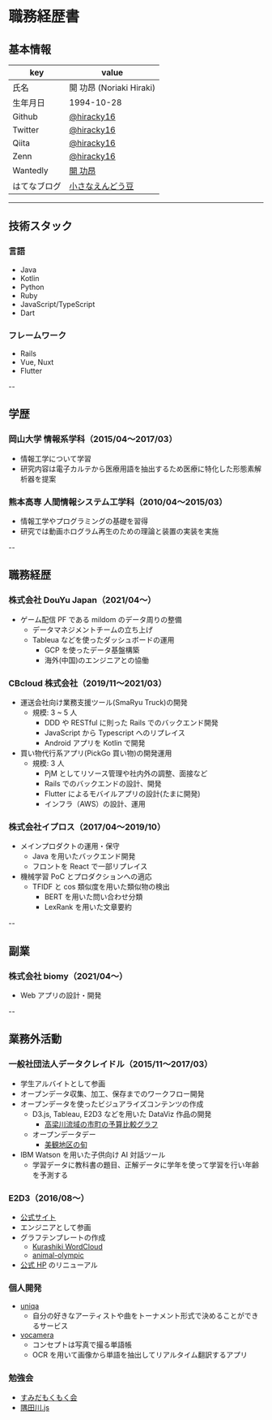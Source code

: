 # 職務経歴書

## 基本情報

| key          | value                                                              |
| ------------ | ------------------------------------------------------------------ |
| 氏名         | 開 功昂 (Noriaki Hiraki)                                           |
| 生年月日     | 1994-10-28                                                         |
| Github       | [@hiracky16](https://github.com/hiracky16)                         |
| Twitter      | [@hiracky16](https://twitter.com/hiracky16)                        |
| Qiita        | [@hiracky16](https://qiita.com/hiracky16)                          |
| Zenn         | [@hiracky16](https://zenn.dev/hiracky16)                           |
| Wantedly     | [開 功昂](https://www.wantedly.com/users/17916993?profile_v1=true) |
| はてなブログ | [小さなえんどう豆](https://h-piiice16.hatenablog.com/)             |

---

## 技術スタック

### 言語

- Java
- Kotlin
- Python
- Ruby
- JavaScript/TypeScript
- Dart

### フレームワーク

- Rails
- Vue, Nuxt
- Flutter

--

## 学歴

### 岡山大学 情報系学科（2015/04〜2017/03）

- 情報工学について学習
- 研究内容は電子カルテから医療用語を抽出するため医療に特化した形態素解析器を提案

### 熊本高専 人間情報システム工学科（2010/04〜2015/03）

- 情報工学やプログラミングの基礎を習得
- 研究では動画ホログラム再生のための理論と装置の実装を実施

--

## 職務経歴

### 株式会社 DouYu Japan（2021/04〜）

- ゲーム配信 PF である mildom のデータ周りの整備
	- データマネジメントチームの立ち上げ
  - Tableua などを使ったダッシュボードの運用
	- GCP を使ったデータ基盤構築
	- 海外(中国)のエンジニアとの協働

### CBcloud 株式会社（2019/11〜2021/03）

- 運送会社向け業務支援ツール(SmaRyu Truck)の開発
  - 規模: 3 ~ 5 人
	- DDD や RESTful に則った Rails でのバックエンド開発
	- JavaScript から Typescript へのリプレイス
	- Android アプリを Kotlin で開発
- 買い物代行系アプリ(PickGo 買い物)の開発運用
  - 規模: 3 人
	- PjM としてリソース管理や社内外の調整、面接など
	- Rails でのバックエンドの設計、開発
	- Flutter によるモバイルアプリの設計(たまに開発)
	- インフラ（AWS）の設計、運用

### 株式会社イプロス（2017/04〜2019/10）

- メインプロダクトの運用・保守
	- Java を用いたバックエンド開発
	- フロントを React で一部リプレイス
- 機械学習 PoC とプロダクションへの適応
  - TFIDF と cos 類似度を用いた類似物の検出
	- BERT を用いた問い合わせ分類
	- LexRank を用いた文章要約

--

## 副業

### 株式会社 biomy（2021/04〜）
- Web アプリの設計・開発

--

## 業務外活動
### 一般社団法人データクレイドル（2015/11〜2017/03）

- 学生アルバイトとして参画
- オープンデータ収集、加工、保存までのワークフロー開発
- オープンデータを使ったビジュアライズコンテンツの作成
	- D3.js, Tableau, E2D3 などを用いた DataViz 作品の開発
		- [高梁川流域の市町の予算比較グラフ](http://hiracky16.github.io/takahashi_yosan/)
	- オープンデータデー
		- [美観地区の旬](https://hiracky16.github.io/2016-0305-IODD/#/)
- IBM Watson を用いた子供向け AI 対話ツール
	- 学習データに教科書の題目、正解データに学年を使って学習を行い年齢を予測する

### E2D3（2016/08〜）

- [公式サイト](http://e2d3.org/)
- エンジニアとして参画
- グラフテンプレートの作成
	- [Kurashiki WordCloud](https://a.e2d3.org/chart.html#kurashiki_wordcloud!js!csv)
	- [animal-olympic](https://a.e2d3.org/chart.html#animal-olympic-2!js!csv)
- [公式 HP](http://e2d3.org/) のリニューアル

### 個人開発

- [uniqa](https://www.uniqa.site/)
  - 自分の好きなアーティストや曲をトーナメント形式で決めることができるサービス
- [vocamera](https://github.com/hiracky16/vocamera)
  - コンセプトは写真で撮る単語帳
  - OCR を用いて画像から単語を抽出してリアルタイム翻訳するアプリ

### 勉強会

- [すみだもくもく会](https://sumida-mokumoku.connpass.com/)
- [隅田川.js](https://sumidagawajs.connpass.com/)

